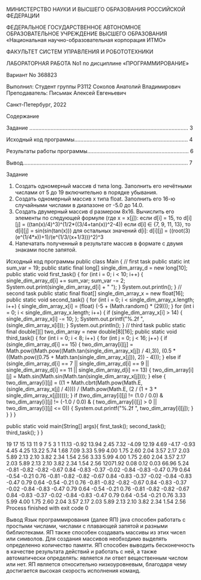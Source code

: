 МИНИСТЕРСТВО НАУКИ И ВЫСШЕГО ОБРАЗОВАНИЯ РОССИЙСКОЙ ФЕДЕРАЦИИ

ФЕДЕРАЛЬНОЕ ГОСУДАРСТВЕННОЕ АВТОНОМНОЕ
ОБРАЗОВАТЕЛЬНОЕ УЧРЕЖДЕНИЕ ВЫСШЕГО ОБРАЗОВАНИЯ
«Национальная научно-образовательная корпорация ИТМО»

ФАКУЛЬТЕТ СИСТЕМ УПРАВЛЕНИЯ И РОБОТОТЕХНИКИ

ЛАБОРАТОРНАЯ РАБОТА No1
по дисциплине
«ПРОГРАММИРОВАНИЕ»

Вариант No 368823



Выполнил:
Студент группы P3112
Соколов Анатолий
Владимирович
Преподаватель:
Письмак Алексей
Евгеньевич

Санкт-Петербург, 2022



Содержание

Задание ......................................................................................................... 3

Исходный код программы........................................................................... 4


Результаты работы программы................................................................... 6

Вывод............................................................................................................. 7




Задание
1.	Создать одномерный массив d типа long. Заполнить его нечётными числами от 5 до 19 включительно в порядке убывания. 
2.	Создать одномерный массив x типа float. Заполнить его 16-ю случайными числами в диапазоне от -5.0 до 14.0. 
3.	Создать двумерный массив d размером 8x16. Вычислить его элементы по следующей формуле (где x = x[j]):
 если d[i] = 15, то  d[i][j] = ((tan(x)/4)^3)^(1/2*((3/4+tan(x))^2-4))
 если d[i] ∈ {7, 9, 11, 13}, то   d[i][j] = sin(sin(tan(x)))
 для остальных значений d[i]:  d[i][j] = ((root(3)(e^(1/4*x))+1)/(e^(1/3/(x+1/3)))^2)^3
4.	Напечатать полученный в результате массив в формате с двумя знаками после запятой.



Исходный код программы
public class Main {
// first task
        public static int sum_var = 19;
        public static final long[] single_dim_array_d = new long[10];
        public static void first_task() {
            for (int i = 0; i < 10; i++) {
                single_dim_array_d[i] += sum_var;
                sum_var -= 2;
                System.out.print(single_dim_array_d[i] + " ");
            }
            System.out.println();
        }
// second task
        public static final float[] single_dim_array_x = new float[16];
        public static void second_task() {
            for (int i = 0; i < single_dim_array_x.length; i++) {
                single_dim_array_x[i] = (float) (-5 + (Math.random() * (29)));
            }
            for (int i = 0; i < single_dim_array_x.length; i++) {
                if (single_dim_array_x[i] > 14) {
                    single_dim_array_x[i] -= 10;
                };
                System.out.printf("%.2f ", (single_dim_array_x[i]));
            }
            System.out.println();
        }
//        third task
public static final double[][] two_dim_array = new double[8][16];
public static void third_task() {
    for (int i = 0; i < 8; i++) {
        for (int j = 0; j < 16; j++) {
            if (single_dim_array_d[i] == 15) {
                two_dim_array[i][j] = Math.pow((Math.pow((Math.tan(single_dim_array_x[j]) / 4),3)),
                        (0.5 * ((Math.pow((0.75 + Math.tan(single_dim_array_x[j])), 2)) - 4)));
            } else if (single_dim_array_d[i] == 7 || single_dim_array_d[i] == 9
                    || single_dim_array_d[i] == 11 || single_dim_array_d[i] == 13) {
                two_dim_array[i][j] = Math.sin(Math.sin(Math.tan(single_dim_array_x[j])));
            } else {
                two_dim_array[i][j] = ((1 + Math.cbrt(Math.pow(Math.E, (single_dim_array_x[j] / 4))))
                        / (Math.pow(Math.E, (2 / (1 + 3 * single_dim_array_x[j])))));
            }
            if (two_dim_array[i][j] != (1.0 / 0.0) & two_dim_array[i][j] != (-1.0 / 0.0) & (
                    two_dim_array[i][j] > 0 || two_dim_array[i][j] <= 0)) {
                System.out.printf("%.2f ", two_dim_array[i][j]);
            }
        }
    }
}
        
public static void main(String[] args){
    first_task();
    second_task();
    third_task();
    }
}



19 17 15 13 11 9 7 5 3 1 
11.13 -0.92 13.94 2.45 7.32 -4.09 12.19 4.69 -4.17 -0.93 4.45 4.25 13.22 5.74 1.68 7.09 
3.33 5.99 4.00 1.75 2.60 2.04 3.57 2.17 2.03 5.89 2.13 2.10 3.82 2.34 1.54 2.56 3.33 5.99 4.00 1.75 2.60 2.04 3.57 2.17 2.03 5.89 2.13 2.10 3.82 2.34 1.54 2.56 12071.92 0.08 0.12 0.03 66.96 5.24 -0.81 -0.82 -0.82 -0.67 0.84 -0.83 -0.37 -0.02 -0.84 -0.83 -0.47 0.79 0.64 -0.54 -0.21 0.76 -0.81 -0.82 -0.82 -0.67 0.84 -0.83 -0.37 -0.02 -0.84 -0.83 -0.47 0.79 0.64 -0.54 -0.21 0.76 -0.81 -0.82 -0.82 -0.67 0.84 -0.83 -0.37 -0.02 -0.84 -0.83 -0.47 0.79 0.64 -0.54 -0.21 0.76 -0.81 -0.82 -0.82 -0.67 0.84 -0.83 -0.37 -0.02 -0.84 -0.83 -0.47 0.79 0.64 -0.54 -0.21 0.76 3.33 5.99 4.00 1.75 2.60 2.04 3.57 2.17 2.03 5.89 2.13 2.10 3.82 2.34 1.54 2.56 
Process finished with exit code 0



Вывод
Язык программирования (далее ЯП) java способен работать с простыми числами, числами с плавающей запятой и разными библиотеками. ЯП также способен создавать массивы из этих чисел или символов. Для создания массивов необходимо выделять определенно количество памяти. ЯП способен выводить бесконечность в качестве результата действий и работать с ней, а также автоматически определять: является ли ответ вещественным числом или нет. ЯП является относительно низкоуровневым, благодаря чему достигается высокая скорость исполнения команд.
